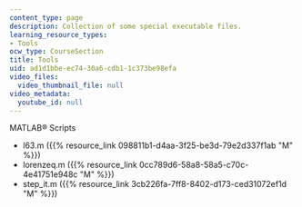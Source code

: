 ```yaml
---
content_type: page
description: Collection of some special executable files.
learning_resource_types:
- Tools
ocw_type: CourseSection
title: Tools
uid: ad1d1bbe-ec74-30a6-cdb1-1c373be98efa
video_files:
  video_thumbnail_file: null
video_metadata:
  youtube_id: null
---
```


MATLAB® Scripts

*   l63.m ({{% resource_link 098811b1-d4aa-3f25-be3d-79e2d337f1ab "M" %}})
*   lorenzeq.m ({{% resource_link 0cc789d6-58a8-58a5-c70c-4e41751e948c "M" %}})
*   step\_it.m ({{% resource_link 3cb226fa-7ff8-8402-d173-ced31072ef1d "M" %}})